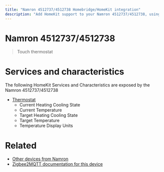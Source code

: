 ```yaml
---
title: "Namron 4512737/4512738 Homebridge/HomeKit integration"
description: "Add HomeKit support to your Namron 4512737/4512738, using Homebridge, Zigbee2MQTT and homebridge-z2m."
---
```

<!---
This file has been GENERATED using src/docgen/docgen.ts
DO NOT EDIT THIS FILE MANUALLY!
-->
# Namron 4512737/4512738
> Touch thermostat


# Services and characteristics
The following HomeKit Services and Characteristics are exposed by
the Namron 4512737/4512738

* [Thermostat](../../climate.md)
  * Current Heating Cooling State
  * Current Temperature
  * Target Heating Cooling State
  * Target Temperature
  * Temperature Display Units


# Related
* [Other devices from Namron](../index.md#namron)
* [Zigbee2MQTT documentation for this device](https://www.zigbee2mqtt.io/devices/4512737_4512738.html)